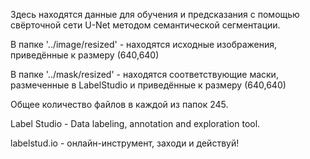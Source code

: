 Здесь находятся данные для обучения и предсказания с помощью свёрточной сети U-Net методом семантической сегментации.

В папке '../image/resized' - находятся исходные изображения, приведённые к размеру (640,640)

В папке '../mask/resized' - находятся соответствующие маски, размеченные в LabelStudio и приведённые к размеру (640,640)

Общее количество файлов в каждой из папок  245.

Label Studio - Data labeling, annotation and exploration tool.

labelstud.io - онлайн-инструмент, заходи и действуй!
